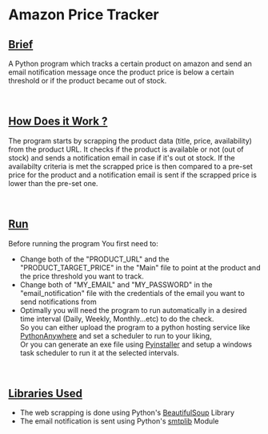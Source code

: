 # Amazon Price Tracker
<h2><u>Brief</u></h2>
<p>A Python program which tracks a certain product on amazon and send an email notification message once the product price is below a certain threshold or if the product became out of stock.
</p>
<br>

<h2><u>How Does it Work ?</u></h2>
<p>The program starts by scrapping the product data (title, price, availability) from the product URL.
It checks if the product is available or not (out of stock) and sends a notification email in case if it's out ot stock.
If the availabilty criteria is met the scrapped price is then compared to a pre-set price for the product and a notification email is sent if the scrapped price is lower than the pre-set one.
</p>
<br>

<h2><u>Run</u></h3>
 <p>Before running the program You first need to:<br>
 <ul><li>Change both of the "PRODUCT_URL" and the "PRODUCT_TARGET_PRICE" in the "Main" file to point at the product and the price threshold you want to track.</li>
 <li>Change both of "MY_EMAIL" and "MY_PASSWORD" in the "email_notification" file with the credentials of the email you want to send notifications from</li>
 <li>Optimally you will need the program to run automatically in a desired time interval (Daily, Weekly, Monthly...etc) to do the check.<br>
 So you can either upload the program to a python hosting service like <a href="https://www.pythonanywhere.com/" target="_blank">PythonAnywhere</a> and set a scheduler to run to your liking,<br>Or you can generate an exe file using <a href="https://pyinstaller.org/en/stable/" target="_blank">Pyinstaller</a> and setup a windows task scheduler to run it at the selected intervals.</li>
 </ul></p>
 
 
<br>

<h2><u>Libraries Used</u></h3>
<ul>
<li>The web scrapping is done using Python's <a href="https://www.crummy.com/software/BeautifulSoup/bs4/doc/" target="_blank">BeautifulSoup</a> Library</li>
<li>The email notification is sent using Python's <a href="https://docs.python.org/3/library/smtplib.html" target="_blank">smtplib</a> Module</li>
</ul>

